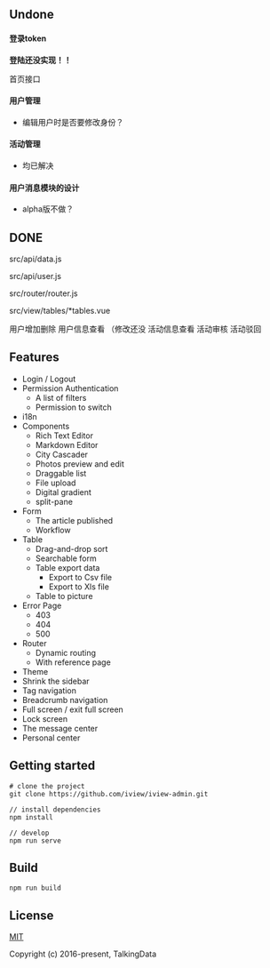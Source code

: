## Undone

#### 登录token

**登陆还没实现！！**

首页接口

#### 用户管理

* 编辑用户时是否要修改身份？

#### 活动管理

* 均已解决

#### 用户消息模块的设计

* alpha版不做？

## DONE

src/api/data.js

src/api/user.js

src/router/router.js

src/view/tables/*tables.vue

用户增加删除
用户信息查看
（修改还没
活动信息查看
活动审核
活动驳回

## Features

- Login / Logout
- Permission Authentication
    - A list of filters
    - Permission to switch
- i18n
- Components
    - Rich Text Editor
    - Markdown Editor
    - City Cascader
    - Photos preview and edit
    - Draggable list
    - File upload
    - Digital gradient
    - split-pane
- Form
    - The article published
    - Workflow
- Table
    - Drag-and-drop sort
    - Searchable form
    - Table export data
        - Export to Csv file
        - Export to Xls file
    - Table to picture
- Error Page
    - 403
    - 404
    - 500
- Router
    - Dynamic routing
    - With reference page
- Theme
- Shrink the sidebar
- Tag navigation
- Breadcrumb navigation
- Full screen / exit full screen
- Lock screen
- The message center
- Personal center

## Getting started
```bush
# clone the project
git clone https://github.com/iview/iview-admin.git

// install dependencies
npm install

// develop
npm run serve
```

## Build
```bush
npm run build
```

## License
[MIT](http://opensource.org/licenses/MIT)

Copyright (c) 2016-present, TalkingData

